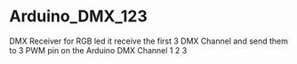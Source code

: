 # Arduino_DMX_123
DMX Receiver for RGB led
it receive the first 3 DMX Channel and send them to 3 PWM pin on the Arduino
DMX Channel 1 2 3
